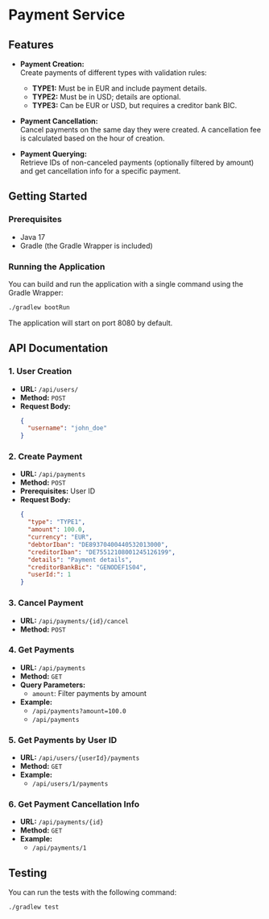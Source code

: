 # Payment Service

## Features

- **Payment Creation:**  
  Create payments of different types with validation rules:
    - **TYPE1:** Must be in EUR and include payment details.
    - **TYPE2:** Must be in USD; details are optional.
    - **TYPE3:** Can be EUR or USD, but requires a creditor bank BIC.

- **Payment Cancellation:**  
  Cancel payments on the same day they were created. A cancellation fee is calculated based on the hour of creation.

- **Payment Querying:**  
  Retrieve IDs of non-canceled payments (optionally filtered by amount) and get cancellation info for a specific payment.

## Getting Started

### Prerequisites

- Java 17
- Gradle (the Gradle Wrapper is included)

### Running the Application

You can build and run the application with a single command using the Gradle Wrapper:

```bash
./gradlew bootRun
```

The application will start on port 8080 by default.

## API Documentation

### 1. User Creation
- **URL:** `/api/users/`
- **Method:** `POST`
- **Request Body:**
  ```json
  {
    "username": "john_doe"
  }
  ```

### 2. Create Payment

- **URL:** `/api/payments`
- **Method:** `POST`
- **Prerequisites:** User ID
- **Request Body:**
  ```json
  {
    "type": "TYPE1",
    "amount": 100.0,
    "currency": "EUR",
    "debtorIban": "DE89370400440532013000",
    "creditorIban": "DE75512108001245126199",
    "details": "Payment details",
    "creditorBankBic": "GENODEF1S04",
    "userId:": 1
  }
  ```
  
### 3. Cancel Payment

- **URL:** `/api/payments/{id}/cancel`
- **Method:** `POST`

### 4. Get Payments

- **URL:** `/api/payments`
- **Method:** `GET`
- **Query Parameters:**
  - `amount`: Filter payments by amount
- **Example:**
  - `/api/payments?amount=100.0`
  - `/api/payments`

### 5. Get Payments by User ID

- **URL:** `/api/users/{userId}/payments`
- **Method:** `GET`
- **Example:**
  - `/api/users/1/payments`


### 6. Get Payment Cancellation Info

- **URL:** `/api/payments/{id}`
- **Method:** `GET`
- **Example:**
  - `/api/payments/1`

## Testing

You can run the tests with the following command:

```bash
./gradlew test
```
